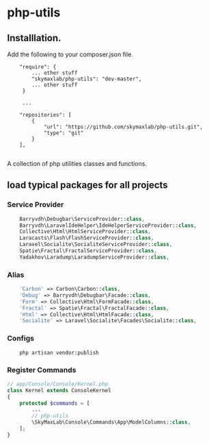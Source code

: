 # php-utils

## Installlation.

Add the following to your composer.json file.

```
    "require": {
        ... other stuff
        "skymaxlab/php-utils": "dev-master",
        ... other stuff
     }
     
     ...   
     
    "repositories": [
        {
            "url": "https://github.com/skymaxlab/php-utils.git",
            "type": "git"
        }
    ],
   
```

A collection of php utilities classes and functions.

## load typical packages for all projects

### Service Provider

```php
    Barryvdh\Debugbar\ServiceProvider::class,
    Barryvdh\LaravelIdeHelper\IdeHelperServiceProvider::class,
    Collective\Html\HtmlServiceProvider::class,
    Laracasts\Flash\FlashServiceProvider::class,
    Laravel\Socialite\SocialiteServiceProvider::class,
    Spatie\Fractal\FractalServiceProvider::class,
    Yadakhov\Laradump\LaradumpServiceProvider::class,
```

### Alias

```php
    'Carbon' => Carbon\Carbon::class,
    'Debug' => Barryvdh\Debugbar\Facade::class,
    'Form' => Collective\Html\FormFacade::class,
    'Fractal' => Spatie\Fractal\FractalFacade::class,
    'Html' => Collective\Html\HtmlFacade::class,
    'Socialite' => Laravel\Socialite\Facades\Socialite::class,
```

### Configs

```
    php artisan vendor:publish
```

### Register Commands 

```php
// app/Console/Console/Kernel.php
class Kernel extends ConsoleKernel
{
    protected $commands = [
        ...
        // php-utils
        \SkyMaxLab\Console\Commands\App\ModelColumns::class,
    ];
}
```
